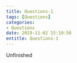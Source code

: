 ```yaml
---
title: Questions-1
tags: [Questions]
categories:
- Questions
date: 2019-11-02 15:19:50
entitle: Questions-1
---
```


Unfinished
<!--more-->

